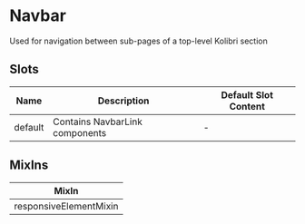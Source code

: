 # Navbar

Used for navigation between sub-pages of a top-level Kolibri section

## Slots

<!-- @vuese:Navbar:slots:start -->
|Name|Description|Default Slot Content|
|---|---|---|
|default|Contains NavbarLink components|-|

<!-- @vuese:Navbar:slots:end -->


## MixIns

<!-- @vuese:Navbar:mixIns:start -->
|MixIn|
|---|
|responsiveElementMixin|

<!-- @vuese:Navbar:mixIns:end -->
